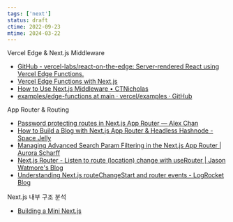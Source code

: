 ```yaml
---
tags: ['next']
status: draft
ctime: 2022-09-23
mtime: 2024-03-22
---
```


Vercel Edge & Next.js Middleware

- [GitHub - vercel-labs/react-on-the-edge: Server-rendered React using Vercel Edge Functions.](https://github.com/vercel-labs/react-on-the-edge)
- [Vercel Edge Functions with Next.js](https://ahmadawais.com/vercel-edge-functions-next-js/)
- [How to Use Next.js Middleware • CTNicholas](https://www.ctnicholas.dev/articles/how-to-use-nextjs-middleware)
- [examples/edge-functions at main · vercel/examples · GitHub](https://github.com/vercel/examples/tree/main/edge-functions)

App Router & Routing

- [Password protecting routes in Next.js App Router — Alex Chan](https://www.alexchantastic.com/password-protecting-next)
- [How to Build a Blog with Next.js App Router & Headless Hashnode - Space Jelly](https://spacejelly.dev/posts/how-to-build-a-blog-with-next-js-app-router-headless-hashnode)
- [Managing Advanced Search Param Filtering in the Next.js App Router | Aurora Scharff](https://aurorascharff.no/posts/managing-advanced-search-param-filtering-next-app-router/)
- [Next.js Router - Listen to route (location) change with useRouter | Jason Watmore's Blog](https://jasonwatmore.com/nextjs-router-listen-to-route-location-change-with-userouter)
- [Understanding Next.js routeChangeStart and router events - LogRocket Blog](https://blog.logrocket.com/next-js-routechangestart-router-events/)

Next.js 내부 구조 분석

- [Building a Mini Next.js](https://hire.jonasgalvez.com.br/2022/may/18/building-a-mini-next-js/)
